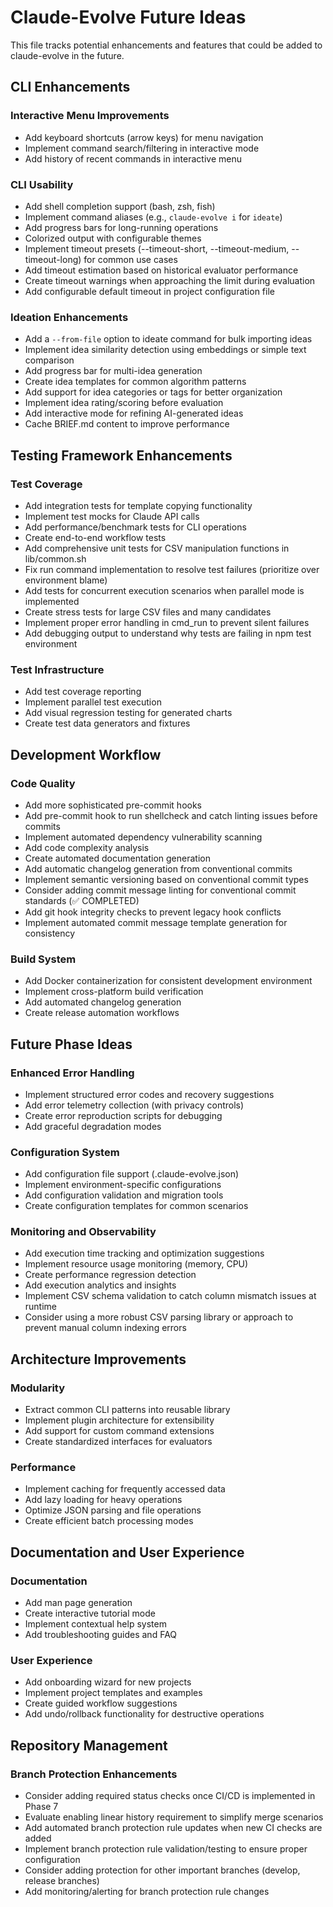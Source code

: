 # Claude-Evolve Future Ideas

This file tracks potential enhancements and features that could be added to claude-evolve in the future.

## CLI Enhancements

### Interactive Menu Improvements

- Add keyboard shortcuts (arrow keys) for menu navigation
- Implement command search/filtering in interactive mode
- Add history of recent commands in interactive menu

### CLI Usability

- Add shell completion support (bash, zsh, fish)
- Implement command aliases (e.g., `claude-evolve i` for `ideate`)
- Add progress bars for long-running operations
- Colorized output with configurable themes
- Implement timeout presets (--timeout-short, --timeout-medium, --timeout-long) for common use cases
- Add timeout estimation based on historical evaluator performance
- Create timeout warnings when approaching the limit during evaluation
- Add configurable default timeout in project configuration file

### Ideation Enhancements

- Add a `--from-file` option to ideate command for bulk importing ideas
- Implement idea similarity detection using embeddings or simple text comparison
- Add progress bar for multi-idea generation
- Create idea templates for common algorithm patterns
- Add support for idea categories or tags for better organization
- Implement idea rating/scoring before evaluation
- Add interactive mode for refining AI-generated ideas
- Cache BRIEF.md content to improve performance

## Testing Framework Enhancements

### Test Coverage

- Add integration tests for template copying functionality
- Implement test mocks for Claude API calls
- Add performance/benchmark tests for CLI operations
- Create end-to-end workflow tests
- Add comprehensive unit tests for CSV manipulation functions in lib/common.sh
- Fix run command implementation to resolve test failures (prioritize over environment blame)
- Add tests for concurrent execution scenarios when parallel mode is implemented
- Create stress tests for large CSV files and many candidates
- Implement proper error handling in cmd_run to prevent silent failures
- Add debugging output to understand why tests are failing in npm test environment

### Test Infrastructure

- Add test coverage reporting
- Implement parallel test execution
- Add visual regression testing for generated charts
- Create test data generators and fixtures

## Development Workflow

### Code Quality

- Add more sophisticated pre-commit hooks
- Add pre-commit hook to run shellcheck and catch linting issues before commits
- Implement automated dependency vulnerability scanning
- Add code complexity analysis
- Create automated documentation generation
- Add automatic changelog generation from conventional commits
- Implement semantic versioning based on conventional commit types
- Consider adding commit message linting for conventional commit standards (✅ COMPLETED)
- Add git hook integrity checks to prevent legacy hook conflicts
- Implement automated commit message template generation for consistency

### Build System

- Add Docker containerization for consistent development environment
- Implement cross-platform build verification
- Add automated changelog generation
- Create release automation workflows

## Future Phase Ideas

### Enhanced Error Handling

- Implement structured error codes and recovery suggestions
- Add error telemetry collection (with privacy controls)
- Create error reproduction scripts for debugging
- Add graceful degradation modes

### Configuration System

- Add configuration file support (.claude-evolve.json)
- Implement environment-specific configurations
- Add configuration validation and migration tools
- Create configuration templates for common scenarios

### Monitoring and Observability

- Add execution time tracking and optimization suggestions
- Implement resource usage monitoring (memory, CPU)
- Create performance regression detection
- Add execution analytics and insights
- Implement CSV schema validation to catch column mismatch issues at runtime
- Consider using a more robust CSV parsing library or approach to prevent manual column indexing errors

## Architecture Improvements

### Modularity

- Extract common CLI patterns into reusable library
- Implement plugin architecture for extensibility
- Add support for custom command extensions
- Create standardized interfaces for evaluators

### Performance

- Implement caching for frequently accessed data
- Add lazy loading for heavy operations
- Optimize JSON parsing and file operations
- Create efficient batch processing modes

## Documentation and User Experience

### Documentation

- Add man page generation
- Create interactive tutorial mode
- Implement contextual help system
- Add troubleshooting guides and FAQ

### User Experience

- Add onboarding wizard for new projects
- Implement project templates and examples
- Create guided workflow suggestions
- Add undo/rollback functionality for destructive operations

## Repository Management

### Branch Protection Enhancements

- Consider adding required status checks once CI/CD is implemented in Phase 7
- Evaluate enabling linear history requirement to simplify merge scenarios
- Add automated branch protection rule updates when new CI checks are added
- Implement branch protection rule validation/testing to ensure proper configuration
- Consider adding protection for other important branches (develop, release branches)
- Add monitoring/alerting for branch protection rule changes
